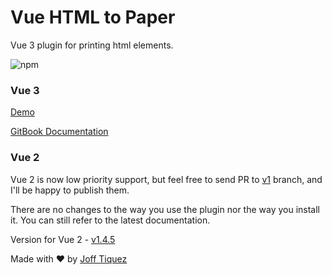# Vue HTML to Paper

Vue 3 plugin for printing html elements.

![npm](https://img.shields.io/npm/dw/vue-html-to-paper)

### Vue 3


[Demo](https://mycurelabs.github.io/vue-html-to-paper/)

[GitBook Documentation](https://oss.mycure.md/v/vue-html-to-paper/)

### Vue 2

Vue 2 is now low priority support, but feel free to send PR to [v1](https://github.com/mycurelabs/vue-html-to-paper/tree/v1) branch, and I'll be happy to publish them.

There are no changes to the way you use the plugin nor the way you install it. You can still refer to the latest documentation.

Version for Vue 2 - [v1.4.5](https://www.npmjs.com/package/vue-html-to-paper/v/1.4.5)

Made with ❤️ by [Joff Tiquez](https://twitter.com/jrtiquez)
